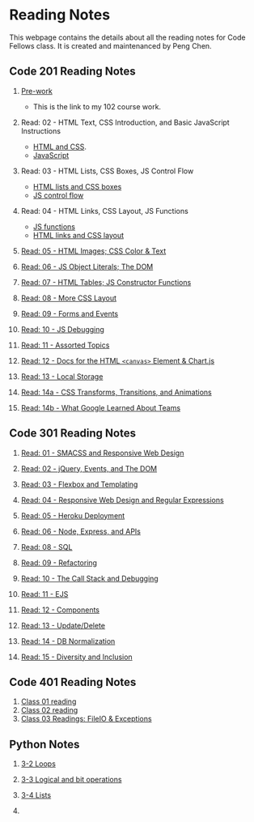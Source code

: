 # Reading Notes
This webpage contains the details about all the reading notes for Code Fellows class. It is created and maintenanced by Peng Chen.
## Code 201 Reading Notes
1. [Pre-work](https://pengchen11.github.io/learning-journal/)
   - This is the link to my 102 course work. 
2. Read: 02 - HTML Text, CSS Introduction, and Basic JavaScript Instructions
   - [HTML and CSS](https://pengchen11.github.io/reading-notes/class-02). 
   - [JavaScript](https://pengchen11.github.io/learning-journal/read_08)

3. Read: 03 - HTML Lists, CSS Boxes, JS Control Flow
   - [HTML lists and CSS boxes](https://pengchen11.github.io/reading-notes/class-03)
   - [JS control flow](https://pengchen11.github.io/learning-journal/read_08)

4. Read: 04 - HTML Links, CSS Layout, JS Functions
   - [JS functions](https://pengchen11.github.io/learning-journal/read_08)
   - [HTML links and CSS layout](https://pengchen11.github.io/reading-notes/class-04)
  
5. [Read: 05 - HTML Images; CSS Color & Text](https://pengchen11.github.io/reading-notes/class-05)
  
6. [Read: 06 - JS Object Literals; The DOM](https://pengchen11.github.io/reading-notes/class-06)
7. [Read: 07 - HTML Tables; JS Constructor Functions](https://pengchen11.github.io/reading-notes/class-07)
8. [Read: 08 - More CSS Layout](https://pengchen11.github.io/reading-notes/class-08)
9.  [Read: 09 - Forms and Events](https://pengchen11.github.io/reading-notes/class-09)

10. [Read: 10 - JS Debugging](https://pengchen11.github.io/reading-notes/class-10)

11. [Read: 11 - Assorted Topics](https://pengchen11.github.io/reading-notes/class-11)
  
12. [Read: 12 - Docs for the HTML ```<canvas>``` Element & Chart.js](https://pengchen11.github.io/reading-notes/class-12)

13. [Read: 13 - Local Storage](https://pengchen11.github.io/reading-notes/class-13)

14. [Read: 14a - CSS Transforms, Transitions, and Animations](https://pengchen11.github.io/reading-notes/class-14)
  
15. [Read: 14b - What Google Learned About Teams](https://pengchen11.github.io/reading-notes/class-15)

## Code 301 Reading Notes
1. [Read: 01 - SMACSS and Responsive Web Design](https://pengchen11.github.io/reading-notes/301/301-01)

2. [Read: 02 - jQuery, Events, and The DOM](https://pengchen11.github.io/reading-notes/301/301-02)

3. [Read: 03 - Flexbox and Templating](https://pengchen11.github.io/reading-notes/301/301-03)

4. [Read: 04 - Responsive Web Design and Regular Expressions](https://pengchen11.github.io/reading-notes/301/301-04)

5. [Read: 05 - Heroku Deployment](https://pengchen11.github.io/reading-notes/301/301-05)

6. [Read: 06 - Node, Express, and APIs](https://pengchen11.github.io/reading-notes/301/301-06)

7. [Read: 08 - SQL](https://pengchen11.github.io/reading-notes/301/301-07)

8. [Read: 09 - Refactoring](https://pengchen11.github.io/reading-notes/301/301-09)

9. [Read: 10 - The Call Stack and Debugging](https://pengchen11.github.io/reading-notes/301/301-10)

10. [Read: 11 - EJS](https://pengchen11.github.io/reading-notes/301/301-11)

11. [Read: 12 - Components](https://pengchen11.github.io/reading-notes/301/301-12)

12. [Read: 13 - Update/Delete](https://pengchen11.github.io/reading-notes/301/301-13)

13. [Read: 14 - DB Normalization](https://pengchen11.github.io/reading-notes/301/301-14)

14. [Read: 15 - Diversity and Inclusion](https://pengchen11.github.io/reading-notes/301/301-15)

## Code 401 Reading Notes
1. [Class 01 reading](https://pengchen11.github.io/reading-notes/401/401-01)
2. [Class 02 reading](https://pengchen11.github.io/reading-notes/401/401-02)
3. [Class 03 Readings: FileIO & Exceptions](https://pengchen11.github.io/reading-notes/401/401-03)

## Python Notes
1. [3-2 Loops](https://pengchen11.github.io/reading-notes/python/3-2)
   
2. [3-3 Logical and bit operations](https://pengchen11.github.io/reading-notes/python/3-3)
   
3. [3-4 Lists](https://pengchen11.github.io/reading-notes/python/3-4)
   
4. 